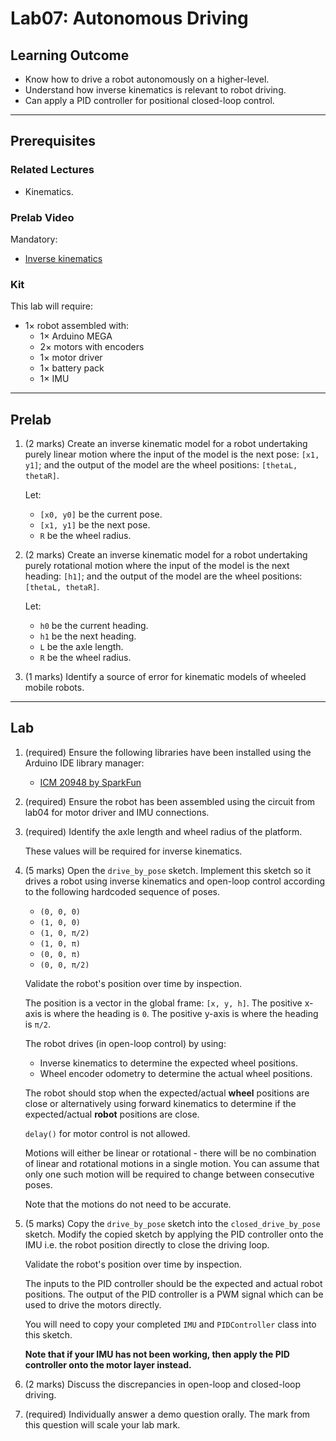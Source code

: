 # Lab07: Autonomous Driving

## Learning Outcome

- Know how to drive a robot autonomously on a higher-level.
- Understand how inverse kinematics is relevant to robot driving.
- Can apply a PID controller for positional closed-loop control.

---

## Prerequisites

### Related Lectures

- Kinematics.

### Prelab Video

Mandatory:
- [Inverse kinematics](https://unsw.sharepoint.com/:v:/s/CLS-MTRN3100_T2_5236_Combine/EV8oh37hurxIraOyBUOCUZEB9loQdHA9KYUW5EY7Qocl9A?e=OGDPuE)


### Kit

This lab will require:

- $1 \times$ robot assembled with:
    - $1 \times$ Arduino MEGA
    - $2 \times$ motors with encoders
    - $1 \times$ motor driver
    - $1 \times$ battery pack
    - $1 \times$ IMU

---

## Prelab

1. (2 marks) Create an inverse kinematic model for a robot undertaking purely linear motion where the input of the model is the next pose: `[x1, y1]`; and the output of the model are the wheel positions: `[thetaL, thetaR]`.

    Let:
    - `[x0, y0]` be the current pose.
    - `[x1, y1]` be the next pose.
    - `R` be the wheel radius.


1. (2 marks) Create an inverse kinematic model for a robot undertaking purely rotational motion where the input of the model is the next heading: `[h1]`; and the output of the model are the wheel positions: `[thetaL, thetaR]`.

    Let:
    - `h0` be the current heading.
    - `h1` be the next heading.
    - `L` be the axle length.
    - `R` be the wheel radius.


1. (1 marks) Identify a source of error for kinematic models of wheeled mobile robots.


---

## Lab

1. (required) Ensure the following libraries have been installed using the Arduino IDE library manager:
    - [ICM 20948 by SparkFun](https://github.com/sparkfun/SparkFun_ICM-20948_ArduinoLibrary)

1. (required) Ensure the robot has been assembled using the circuit from lab04 for motor driver and IMU connections.

1. (required) Identify the axle length and wheel radius of the platform.

    These values will be required for inverse kinematics.


1. (5 marks) Open the `drive_by_pose` sketch. Implement this sketch so it drives a robot using inverse kinematics and open-loop control according to the following hardcoded sequence of poses.
    - `(0, 0, 0)`
    - `(1, 0, 0)`
    - `(1, 0, π/2)`
    - `(1, 0, π)`
    - `(0, 0, π)`
    - `(0, 0, π/2)`

    Validate the robot's position over time by inspection.

    The position is a vector in the global frame: `[x, y, h]`. The positive x-axis is where the heading is `0`. The positive y-axis is where the heading is `π/2`.

    The robot drives (in open-loop control) by using:
    - Inverse kinematics to determine the expected wheel positions.
    - Wheel encoder odometry to determine the actual wheel positions.
    
    The robot should stop when the expected/actual **wheel** positions are close or alternatively using forward kinematics to determine if the expected/actual **robot** positions are close.
    
    `delay()` for motor control is not allowed.

    Motions will either be linear or rotational - there will be no combination of linear and rotational motions in a single motion. You can assume that only one such motion will be required to change between consecutive poses.
    
    Note that the motions do not need to be accurate.


1. (5 marks) Copy the `drive_by_pose` sketch into the `closed_drive_by_pose` sketch. Modify the copied sketch by applying the PID controller onto the IMU i.e. the robot position directly to close the driving loop.

    Validate the robot's position over time by inspection.

    The inputs to the PID controller should be the expected and actual robot positions. The output of the PID controller is a PWM signal which can be used to drive the motors directly.

    You will need to copy your completed `IMU` and `PIDController` class into this sketch.

    **Note that if your IMU has not been working, then apply the PID controller onto the motor layer instead.**


1. (2 marks) Discuss the discrepancies in open-loop and closed-loop driving.


1. (required) Individually answer a demo question orally. The mark from this question will scale your lab mark.

